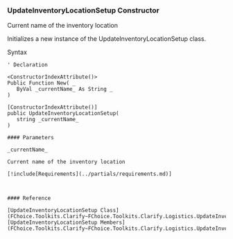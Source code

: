 ﻿### UpdateInventoryLocationSetup Constructor

Current name of the inventory location

Initializes a new instance of the UpdateInventoryLocationSetup class.

Syntax

```vbnet
' Declaration

<ConstructorIndexAttribute()>
Public Function New( _
   ByVal _currentName_ As String _
)

[ConstructorIndexAttribute()]
public UpdateInventoryLocationSetup( 
   string _currentName_
)

#### Parameters

_currentName_

Current name of the inventory location

[!include[Requirements](../partials/requirements.md)]



#### Reference

[UpdateInventoryLocationSetup Class](FChoice.Toolkits.Clarify~FChoice.Toolkits.Clarify.Logistics.UpdateInventoryLocationSetup.md)  
[UpdateInventoryLocationSetup Members](FChoice.Toolkits.Clarify~FChoice.Toolkits.Clarify.Logistics.UpdateInventoryLocationSetup_members.md)